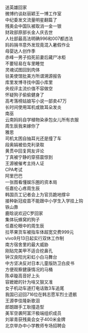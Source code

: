 送英雄回家  
微博约谈赵丽颖王一博工作室  
中纪委发文流量明星翻篇了  
残奥会中国队被取消一金一银  
财政部原部长金人庆去世  
人社部最高法明确996和007都违法  
妈妈捐书意外发现竟混入暑假作业  
母婴达人创作季  
赤峰一男子掐死前妻后藏尸冰柜  
不要轻易在车里睡觉  
灵魂试图回到肉体  
驻美使馆批美方所谓溯源报告  
库里发博寻找中国小库里  
央视评主流价值不容做空  
怀疑狗子偷偷健身了  
高考落榜姑娘写小说一部卖47万  
长时间使用耳机或致耳朵发炎  
南巫  
云南妈妈自学植物染承包女儿所有衣服  
周生辰我来嫁你了  
雅思  
司机太困自抽耳光还是撞了车  
段奥娟被伯克利录取  
黄贯中回复网友评论  
丁真被宁静的穿搭震惊到  
王源被催考主持人证  
CPA考试  
阿里巴巴  
一张图看懂娱乐圈的资本局  
任嘉伦心疼周生辰  
韩国员工记者会上为官员跪地撑伞  
接种新冠疫苗不能跟中小学生入学挂上钩  
铁山靠  
鹿晗说欢迎C罗回家  
集体玩蜂窝的狗子  
任嘉伦眼中的周生辰  
拉苹果货车被指车体超宽交费999元  
vivo9月13日起实行双休工作制  
南方宿舍里的最大威胁  
刚贴完美甲不适合挖鼻孔  
钟汉良阳光彩虹小白马舞台  
中方坚决反对日本儿童版防卫白皮书  
方便观察健康情况的马桶  
陈卓璇高音好上头  
容嬷嬷的针为啥又狠又准  
女子机动车道打电话致3车追尾  
我国已迎回716位在韩志愿军烈士遗骸  
王源李佳隆新歌洄  
郎朗跟手工耿撞造型  
美军空袭阿富汗极端组织成员  
刘翠青获残奥会女子400米金牌  
北京举办中小学教师专场招聘会  
